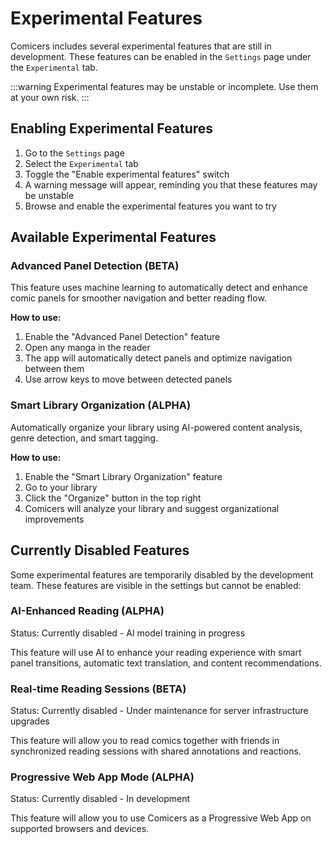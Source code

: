 # Experimental Features

Comicers includes several experimental features that are still in development. These features can be enabled in the `Settings` page under the `Experimental` tab.

:::warning
Experimental features may be unstable or incomplete. Use them at your own risk.
:::

## Enabling Experimental Features

1. Go to the `Settings` page
2. Select the `Experimental` tab
3. Toggle the "Enable experimental features" switch
4. A warning message will appear, reminding you that these features may be unstable
5. Browse and enable the experimental features you want to try

## Available Experimental Features

### Advanced Panel Detection (BETA)

This feature uses machine learning to automatically detect and enhance comic panels for smoother navigation and better reading flow.

**How to use:**
1. Enable the "Advanced Panel Detection" feature
2. Open any manga in the reader
3. The app will automatically detect panels and optimize navigation between them
4. Use arrow keys to move between detected panels

### Smart Library Organization (ALPHA)

Automatically organize your library using AI-powered content analysis, genre detection, and smart tagging.

**How to use:**
1. Enable the "Smart Library Organization" feature
2. Go to your library
3. Click the "Organize" button in the top right
4. Comicers will analyze your library and suggest organizational improvements

## Currently Disabled Features

Some experimental features are temporarily disabled by the development team. These features are visible in the settings but cannot be enabled:

### AI-Enhanced Reading (ALPHA)

Status: Currently disabled - AI model training in progress

This feature will use AI to enhance your reading experience with smart panel transitions, automatic text translation, and content recommendations.

### Real-time Reading Sessions (BETA)

Status: Currently disabled - Under maintenance for server infrastructure upgrades

This feature will allow you to read comics together with friends in synchronized reading sessions with shared annotations and reactions.

### Progressive Web App Mode (ALPHA)

Status: Currently disabled - In development

This feature will allow you to use Comicers as a Progressive Web App on supported browsers and devices. 